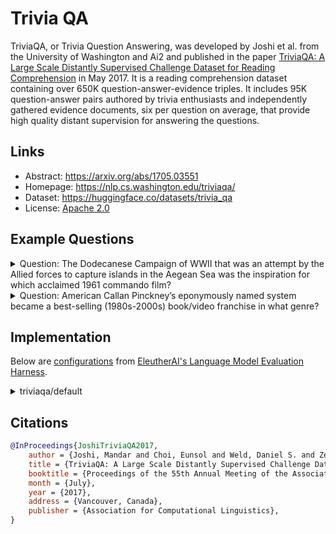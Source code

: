 # Trivia QA

TriviaQA, or Trivia Question Answering, was developed by Joshi et al. from the University of Washington and Ai2 and published in the paper [TriviaQA: A Large Scale Distantly Supervised Challenge Dataset for Reading Comprehension](https://arxiv.org/abs/1705.03551) in May 2017. It is a reading comprehension dataset containing over 650K question-answer-evidence triples. It includes 95K question-answer pairs authored by trivia enthusiasts and independently gathered evidence documents, six per question on average, that provide high quality distant supervision for answering the questions.

## Links

* Abstract: https://arxiv.org/abs/1705.03551
* Homepage: https://nlp.cs.washington.edu/triviaqa/
* Dataset: https://huggingface.co/datasets/trivia_qa
* License: [Apache 2.0](https://github.com/mandarjoshi90/triviaqa?tab=Apache-2.0-1-ov-file#readme)

## Example Questions

<details>
<summary>Question: The Dodecanese Campaign of WWII that was an attempt by the Allied forces to capture islands in the Aegean Sea was the inspiration for which acclaimed 1961 commando film?</summary>

Answer: The Guns of Navarone

Excerpt: The Dodecanese Campaign of World War II was an attempt by Allied forces to capture the Italian-held Dodecanese islands in the Aegean Sea following the surrender of Italy in September 1943, and use them as bases against the German-controlled Balkans. The failed campaign, and in particular the Battle of Leros, inspired the 1957 novel The Guns of Navarone and the successful 1961 movie of the same name.
</details>

<details>
<summary>Question: American Callan Pinckney’s eponymously named system became a best-selling (1980s-2000s) book/video franchise in what genre?</summary>

Answer: Fitness

Excerpt: Callan Pinckney was an American fitness professional. She achieved unprecedented success with her Callanetics exercises. Her 9 books all became international best-sellers and the video series that followed went on to sell over 6 million copies. Pinckney’s first video release ”Callanetics: 10 Years Younger In 10 Hours” outsold every other fitness video in the US.
</details>

## Implementation

Below are [configurations](https://github.com/EleutherAI/lm-evaluation-harness/blob/main/lm_eval/tasks/triviaqa) from [EleutherAI's Language Model Evaluation Harness](https://github.com/EleutherAI/lm-evaluation-harness).

<details>
<summary>triviaqa/default</summary>

```yaml
task: triviaqa
dataset_path: trivia_qa
dataset_name: rc.nocontext
output_type: generate_until
training_split: train
validation_split: validation
doc_to_text: "Question: {{question}}?\nAnswer:"
doc_to_target: "{{answer.aliases}}"
should_decontaminate: true
doc_to_decontamination_query: question
generation_kwargs:
  until:
    - "\n"
    - "."
    - ","
  do_sample: false
  temperature: 0.0
filter_list:
  - name: remove_whitespace
    filter:
      - function: remove_whitespace
      - function: take_first
target_delimiter: " "
metric_list:
  - metric: exact_match
    aggregation: mean
    higher_is_better: true
    ignore_case: true
    ignore_punctuation: true
metadata:
  version: 3.0

```

Source: https://github.com/EleutherAI/lm-evaluation-harness/blob/main/lm_eval/tasks/triviaqa/default.yaml
</details>

## Citations

```bibtex
@InProceedings{JoshiTriviaQA2017,
    author = {Joshi, Mandar and Choi, Eunsol and Weld, Daniel S. and Zettlemoyer, Luke},
    title = {TriviaQA: A Large Scale Distantly Supervised Challenge Dataset for Reading Comprehension},
    booktitle = {Proceedings of the 55th Annual Meeting of the Association for Computational Linguistics},
    month = {July},
    year = {2017},
    address = {Vancouver, Canada},
    publisher = {Association for Computational Linguistics},
}
```